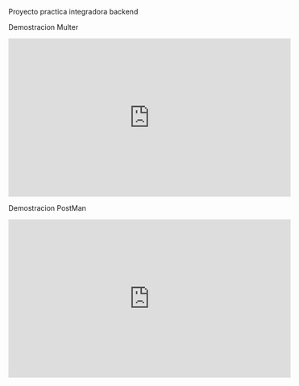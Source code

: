 Proyecto practica integradora backend

Demostracion Multer

<iframe width="560" height="315" src="https://www.youtube.com/embed/q8Aj5eupjVM?si=ZJ4daVGV61zwPy7Q" title="YouTube video player" frameborder="0" allow="accelerometer; autoplay; clipboard-write; encrypted-media; gyroscope; picture-in-picture; web-share" allowfullscreen></iframe>

Demostracion PostMan

<iframe width="560" height="315" src="https://www.youtube.com/embed/gsWsOeB67eQ?si=Fik115Ry0BVp1WU7" title="YouTube video player" frameborder="0" allow="accelerometer; autoplay; clipboard-write; encrypted-media; gyroscope; picture-in-picture; web-share" allowfullscreen></iframe>



